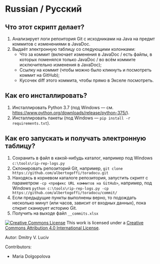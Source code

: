 # Russian / Русский

## Что этот скрипт делает?

1. Анализирует логи репоитория Git с исходниками на Java на предмт коммитов с изменениями в JavaDoc.
2. Выдаёт электронную таблицу со следующими колонками:
    - Что за коммит (включает изменения в JavaDoc / есть файлы, в которых поменялся только JavaDoc / во всём коммите исключительно изменения в JavaDoc);
    - Ссылку на коммит (чтобы можно было кликнуть и посмотреть коммит на GitHub);
    - Кусочек diff этого коммита, чтобы прямо в Экселе посмотреть.

## Как его инсталлировать?

1. Инсталлировать Python 3.7 (под Windows — см. https://www.python.org/downloads/release/python-375/).
2. Инсталлировать пакеты (под Windows — `pip install -r requirements.txt`).

## Как его запускать и получать электронную таблицу?

1. Сохранить в файл в какой-нибудь каталог, например под Windows `c:\tools\rip-rep-logs.py`
2. Склонировать репозиторий Git, например, `git clone https://github.com/albertogoffi/toradocu.git`
3. Находясь в корневом каталоге репозитория, запустить скрипт с параметром `-cp <префикс URL коммитов на GitHub>`,
   например, под Windows `python c:\tools\rip-rep-logs.py -cp https://github.com/albertogoffi/toradocu/commit/`
4. Если предыдущие пункты выполнены верно, то подождать несколько минут (или часов, зависит от входных данных),
   пока спкрит сканирует историю Git.
5. Получить на выходе файл `__commits.xlsx`

<a rel="license" href="http://creativecommons.org/licenses/by/4.0/"><img alt="Creative Commons License" style="border-width:0" src="https://i.creativecommons.org/l/by/4.0/80x15.png" /></a> This work is licensed under a <a rel="license" href="http://creativecommons.org/licenses/by/4.0/">Creative Commons Attribution 4.0 International License</a>.

Autor: Dmitry V. Luciv

Contributors:

* Maria Dolgopolova
